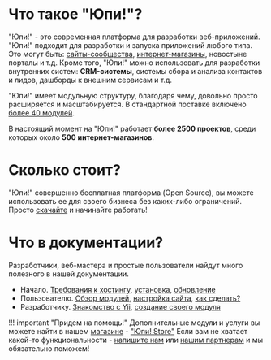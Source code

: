 # Что такое "Юпи!"? #

"Юпи!" - это современная платформа для разработки веб-приложений.
"Юпи!" подходит для разработки и запуска приложений любого типа. Это могут быть: [сайты-сообщества](http://yupe.ru/community), [интернет-магазины](http://yupe.ru/ecommerce), новостыне порталы и т.д.
Кроме того, "Юпи!" можно использовать для разработки внутренних систем: **CRM-системы**, системы сбора и анализа контактов и лидов, дашборды к внешним сервисам и т.д.

"Юпи!" имеет модульную структуру, благодаря чему, довольно просто расширяется и масштабируется. В стандартной поставке включено [более 40 модулей](/modules/).

В настоящий момент на "Юпи!" работает **более 2500 проектов**, среди которых около **500 интернет-магазинов**.

# Сколько стоит? #

"Юпи!" совершенно бесплатная платформа (Open Source), вы можете использовать ее для своего бизнеса без каких-либо ограничений. Просто [скачайте](http://yupe.ru/download) и начинайте работать!


# Что в документации? #

Разработчики, веб-мастера и простые пользователи найдут много полезного в нашей документации.

* Начало. [Требования к хостингу](/hosting/), [установка](/install/), [обновление](/update/)
* Пользователю. [Обзор модулей](/modules/), [настройка сайта](/settings/), [как сделать?](/how/)
* Разработчику. [Знакомство с Yii](/intro/), [создание своего модуля](/module-create/)

!!! important "Придем на помощь!"
    Дополнительные модули и услуги вы можете найти в нашем [магазине](http://yupe.ru/marketplace) -  ["Юпи! Store"](http://yupe.ru/store)
    Если вам не хватает какой-то функциональности - [напишите нам](http://yupe.ru/contacts) или [нашим партнерам](http://yupe.ru/partners) и мы обязательно поможем!
